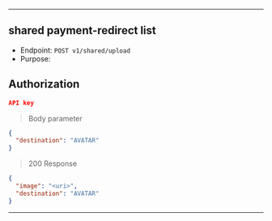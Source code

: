 
----------------------------------------------------------------------------------
## shared payment-redirect list
* Endpoint: `POST v1/shared/upload`
* Purpose: 

## Authorization

```json
API key
```

> Body parameter
```json
{
  "destination": "AVATAR"
}
```

> 200 Response

```json
{
  "image": "<uri>",
  "destination": "AVATAR"
}
```
-----------------------------------------------------------------------------